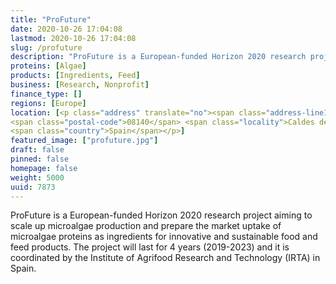 ```yaml
---
title: "ProFuture"
date: 2020-10-26 17:04:08
lastmod: 2020-10-26 17:04:08
slug: /profuture
description: "ProFuture is a European-funded Horizon 2020 research project aiming to scale up microalgae production and prepare the market uptake of microalgae proteins as ingredients for innovative and sustainable food and feed products. The project will last for 4 years (2019-2023) and it is coordinated by the Institute of Agrifood Research and Technology (IRTA) in Spain."
proteins: [Algae]
products: [Ingredients, Feed]
business: [Research, Nonprofit]
finance_type: []
regions: [Europe]
location: [<p class="address" translate="no"><span class="address-line1">BV-1424</span><br>
<span class="postal-code">08140</span> <span class="locality">Caldes de Montbui</span><br>
<span class="country">Spain</span></p>]
featured_image: ["profuture.jpg"]
draft: false
pinned: false
homepage: false
weight: 5000
uuid: 7873
---
```

<p>ProFuture is a European-funded Horizon 2020 research project aiming to scale up microalgae production and prepare the market uptake of microalgae proteins as ingredients for innovative and sustainable food and feed products. The project will last for 4 years (2019-2023) and it is coordinated by the Institute of Agrifood Research and Technology (IRTA) in Spain.</p>
